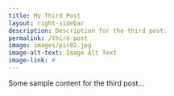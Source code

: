 ```yaml
---
title: My Third Post
layout: right-sidebar
description: Description for the third post.
permalink: /third-post
image: images/pic02.jpg
image-alt-text: Image Alt Text
image-link: #
---
```


Some sample content for the third post...
